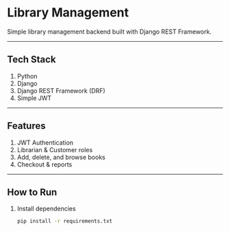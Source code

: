 #  Library Management

Simple library management backend built with Django REST Framework.

---

##  Tech Stack
1. Python  
2. Django  
3. Django REST Framework (DRF)  
4. Simple JWT  

---

##  Features
1. JWT Authentication  
2. Librarian & Customer roles  
3. Add, delete, and browse books  
4. Checkout & reports  

---

##  How to Run
1. Install dependencies  
   ```bash
   pip install -r requirements.txt
